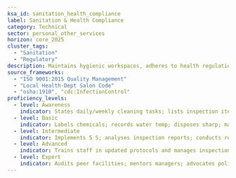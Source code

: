 ```yaml
---
ksa_id: sanitation_health_compliance
label: Sanitation & Health Compliance
category: Technical
sector: personal_other_services
horizon: core_2025
cluster_tags:
  - "Sanitation"
  - "Regulatory"
description: Maintains hygienic workspaces, adheres to health regulations, and documents procedures to safeguard clients and staff.
source_frameworks:
  - "ISO 9001:2015 Quality Management"
  - "Local Health-Dept Salon Code"
  - "osha:1910", "cdc:InfectionControl"
proficiency_levels:
  - level: Awareness
    indicator: States daily/weekly cleaning tasks; lists inspection items; follows basic cleaning checklists and uses PPE.
  - level: Basic
    indicator: Labels chemicals; records water temp; disposes sharp; maintains logs.
  - level: Intermediate
    indicator: Implements 5 S; analyses inspection reports; conducts routine audits and corrects non-compliance.
  - level: Advanced
    indicator: Trains staff in updated protocols and manages inspections; achieves zero major citations.
  - level: Expert
    indicator: Audits peer facilities; mentors managers; advocates policy updates; designs enterprise sanitation systems and achieves top safety accreditations.
---
```

